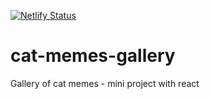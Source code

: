 [![Netlify Status](https://api.netlify.com/api/v1/badges/cb54ca55-8a92-4e1d-b2a5-0703734ad770/deploy-status)](https://app.netlify.com/sites/cat-memes-gallery/deploys)
# cat-memes-gallery
Gallery of cat memes - mini project with react
